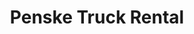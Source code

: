 ---
title: "Penske Truck Rental"
url: /gilbert/penske-truck-rental-south-power-road/
shop: storage rental
---